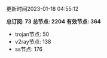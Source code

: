 更新时间2023-01-18 04:55:12

**总订阅: 73**
**总节点: 2204**
**有效节点: 364**
- trojan节点: 50
- v2ray节点: 138
- ss节点: 176
